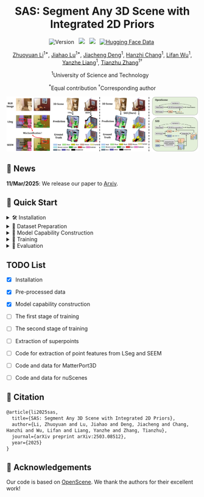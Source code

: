 <div align="center">
 
# SAS: Segment Any 3D Scene with Integrated 2D Priors
![Version](https://img.shields.io/badge/version-1.0.0-blue) &nbsp;
 <a href='https://arxiv.org/abs/2503.08512'><img src='https://img.shields.io/badge/arXiv-2503.08512-b31b1b.svg'></a> &nbsp;
 <a href='https://peoplelu.github.io/SAS.github.io/'><img src='https://img.shields.io/badge/Project-Page-Green'></a> &nbsp;
 [![Hugging Face Data](https://img.shields.io/badge/🤗%20Hugging%20Face-Model-green)](https://huggingface.co/datasets/Charlie839242/SAS)&nbsp;

<a href="https://openreview.net/profile?id=~Zhuoyuan_Li4">Zhuoyuan Li</a><sup>1*</sup>,</span>
<a href="https://scholar.google.com/citations?user=cRpteW4AAAAJ&hl=zh-CN">Jiahao Lu</a><sup>1*</sup>,</span>
<a href="https://scholar.google.com/citations?user=-0y0FpkAAAAJ&hl=zh-CN">Jiacheng Deng</a><sup>1</sup>,
<a href="">Hanzhi Chang</a><sup>1</sup>,
<a href="">Lifan Wu</a><sup>1</sup>,
<a href="https://github.com/Rosetta-Leong">Yanzhe Liang</a><sup>1</sup>,
<a href="https://scholar.google.com/citations?user=9sCGe-gAAAAJ&hl=zh-CN">Tianzhu Zhang</a><sup>1&dagger;</sup>

<sup>1</sup>University of Science and Technology &nbsp;&nbsp;

<sup>*</sup>Equal contribution
<sup>&dagger;</sup>Corresponding author

![teaser](teaser_00.jpg)
</div>

## :rocket: News

**11/Mar/2025**: We release our paper to [Arxiv](https://arxiv.org/abs/2503.08512).



## 🚀 Quick Start
<details> <summary> 🛠️ Installation </summary>
Start by cloning the repo:
 
```bash
git clone https://github.com/peoplelu/SAS.git
cd SAS
```

For linux, you need to install `libopenexr-dev` before creating the environment.
```bash
sudo apt-get install libopenexr-dev
conda create -n SAS python=3.8
conda activate SAS
```

Step 1: install PyTorch (We tested on pytorch 2.1.0 and cuda 11.8. Other versions may also work.):

```bash
pip install torch==2.1.0 torchvision==0.16.0 torchaudio==2.1.0 --index-url https://download.pytorch.org/whl/cu118
```

Step 2: install MinkowskiNet:

```bash
conda install openblas-devel -c anaconda
pip install -U git+https://github.com/NVIDIA/MinkowskiEngine -v --no-deps \
                           --install-option="--blas_include_dirs=${CONDA_PREFIX}/include" \
                           --install-option="--blas=openblas"
```

Step 3: install scatter for superpoint operation:
```bash
pip install torch-scatter
```

Step 4: install the remaining dependencies:
```bash
pip install scipy, open3d, ftfy, tensorboardx, tqdm, imageio, plyfile, opencv-python, sharedarray
pip install git+https://github.com/openai/CLIP.git
```

Step 5: install tensorflow:
```bash
pip install tensorflow==2.13.1
```

Step 6: Install SAM
```bash
pip install git+https://github.com/facebookresearch/segment-anything.git
```

Step 7: Install LSeg and SEEM

Please create another two environments, lseg and seem, to install dependencies for [LSeg](https://github.com/isl-org/lang-seg) and [SEEM](https://github.com/UX-Decoder/Segment-Everything-Everywhere-All-At-Once). You can refer to their official repo for details.

Step 8: Install dependencies for Stable Diffusion
```bash
pip install datasets, diffusers, timm, transformers, clip_interrogator
```
</details>

<details> <summary> 🔧 Dataset Preparation </summary>
 
### Download pre-processed data
We provide the pre-processed point features from LSeg and SEEM, fused point features, and the constructed capabilities for the following datasets in [hugging face](https://huggingface.co/datasets/Charlie839242/SAS):
- [x] ScanNet
- [ ] Matterport3D
- [ ] nuScenes

Download the full pre-processed data (or you can choose the specific folder to download):
```bash
git lfs install
git clone https://huggingface.co/datasets/Charlie839242/SAS
```

The structure of the pre-processed data (e.g., ScanNet) is as follows. "scannet_multiview_lseg" and "scannet_multiview_seem" store the 3D point features from LSeg and SEEM respectively. "scannet_vocabulary" contain the generated images and the constructed capabilities. "scannet_multiview_fuse" is the combination of "scannet_multiview_lseg" and "scannet_multiview_seem" with "scannet_vocabulary" as the guide.
```
data
  └── scannet
      ├── fused_feat
      │   └── scannet_multiview_fuse
      ├── point_feat
      │   ├── scannet_multiview_lseg
      │   └── scannet_multiview_seem
      └── vocabulary
          └── scannet_vocabulary
```

### Extract Point Features
You can also extract 3D point features, and obtain "scannet_multiview_lseg" and "scannet_multiview_seem" on your own. 

TODO

</details>



<details> <summary> 🎇 Model Capability Construction </summary>

 You can also synthesize images and obtain "scannet_vocabulary" on your own. 
```bash
cd MCC
```

### Download SAM, LSeg and SEEM checkpoint
Download from [LSeg Checkpoint](https://drive.google.com/file/d/1FTuHY1xPUkM-5gaDtMfgCl3D0gR89WV7/view) and place it in lseg_util folder. Then download ADEChallengeData2016.zip from [link](https://ade20k.csail.mit.edu/), unzip it, and place it in lseg_util folder. Download the SEEM checkpoint from [link](https://huggingface.co/xdecoder/SEEM/resolve/main/seem_focall_v0.pt) and place it in seem_util folder. Download the SAM checkpoint from [link](https://github.com/facebookresearch/segment-anything#model-checkpoints) and place it in sam_util folder.

### Generate synthesized images
```bash
python Stable_Diffusion/generate_any_class.py    # This will generate images in synthesized_img folder
```


### Compute the category embedding
You can skip this step and directly use the provided vocabualry_embedding.py.
```bash
python lseg_util/generate_text_embedding.py    # This will generate "vocabualry_embedding.py"
```


### Compute masks from LSeg
```bash
conda activate lseg
python lseg_util/lseg_infer.py    # This will generate masks in lseg_mask folder
```

### Compute masks from SEEM
```bash
conda activate seem
python seem_util/seem_infer.py    # This will generate masks in seem_mask folder
```

### Compute pseudo masks from SAM
```bash
python sam_util/generate_mask.py    # This will generate masks in refined_mask folder
```

### Compute mIOU
```bash
python miou/cal_miou.py --split=lseg    # This will generate miou in out folder and capability folder
python miou/cal_miou.py --split=seem    
```

</details>


<details> <summary> 🎥 Training </summary>

### Superpoint extraction

 TODO
</details>

<details> <summary> 🌟 Evaluation </summary>

 TODO
</details>







## TODO List
- [x] Installation
- [x] Pre-processed data
- [x] Model capability construction
- [ ] The first stage of training
- [ ] The second stage of training
- [ ] Extraction of superpoints
- [ ] Code for extraction of point features from LSeg and SEEM
- [ ] Code and data for MatterPort3D
- [ ] Code and data for nuScenes





## 📜 Citation
```
@article{li2025sas,
  title={SAS: Segment Any 3D Scene with Integrated 2D Priors},
  author={Li, Zhuoyuan and Lu, Jiahao and Deng, Jiacheng and Chang, Hanzhi and Wu, Lifan and Liang, Yanzhe and Zhang, Tianzhu},
  journal={arXiv preprint arXiv:2503.08512},
  year={2025}
}
```


## 🤝 Acknowledgements
Our code is based on [OpenScene](https://github.com/pengsongyou/openscene). We thank the authors for their excellent work!
